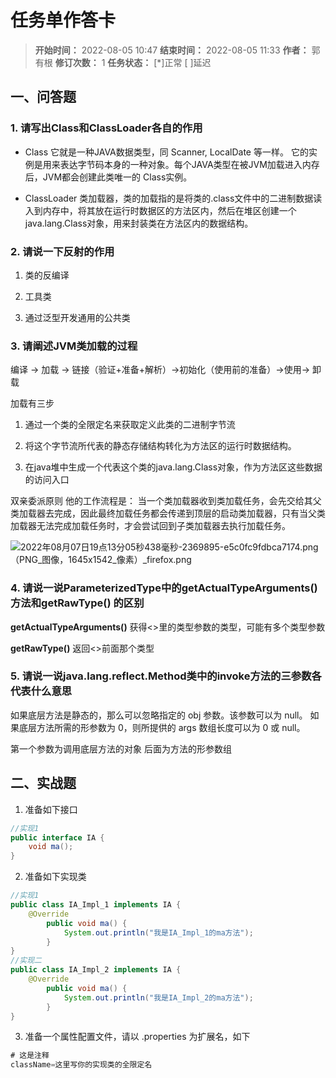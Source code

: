 [//]: # (注释
  Date: 2022-08-07 18:36:31
  LastEditors: gyg
  LastEditTime: 2022-08-07 20:54:43
  FilePath: \note\markdown\郭有根-第二十次作业.md
)

# 任务单作答卡

>**开始时间：** 2022-08-05 10:47 **结束时间：** 2022-08-05 11:33
**作者：** 郭有根 **修订次数：** 1 **任务状态：** [*]正常 [ ]延迟

## 一、问答题

### 1. 请写出Class和ClassLoader各自的作用

- Class
它就是一种JAVA数据类型，同 Scanner, LocalDate 等一样。
它的实例是用来表达字节码本身的一种对象。每个JAVA类型在被JVM加载进入内存后，JVM都会创建此类唯一的 Class实例。

- ClassLoader
类加载器，类的加载指的是将类的.class文件中的二进制数据读入到内存中，将其放在运行时数据区的方法区内，然后在堆区创建一个 java.lang.Class对象，用来封装类在方法区内的数据结构。

### 2. 请说一下反射的作用

1. 类的反编译

2. 工具类

3. 通过泛型开发通用的公共类

### 3. 请阐述JVM类加载的过程

编译 -> 加载 -> 链接（验证+准备+解析）->初始化（使用前的准备）->使用-> 卸载

加载有三步

1. 通过一个类的全限定名来获取定义此类的二进制字节流

2. 将这个字节流所代表的静态存储结构转化为方法区的运行时数据结构。

3. 在java堆中生成一个代表这个类的java.lang.Class对象，作为方法区这些数据的访问入口

双亲委派原则
    他的工作流程是： 当一个类加载器收到类加载任务，会先交给其父类加载器去完成，因此最终加载任务都会传递到顶层的启动类加载器，只有当父类加载器无法完成加载任务时，才会尝试回到子类加载器去执行加载任务。

![2022年08月07日19点13分05秒438毫秒-2369895-e5c0fc9fdbca7174.png（PNG_图像，1645x1542_像素）_firefox.png](https://s2.loli.net/2022/08/07/LFo4smBWu9zjqDM.png)

### 4. 请说一说ParameterizedType中的getActualTypeArguments()方法和getRawType() 的区别

**getActualTypeArguments()** 获得<>里的类型参数的类型，可能有多个类型参数

**getRawType()** 返回<>前面那个类型

### 5. 请说一说java.lang.reflect.Method类中的invoke方法的三参数各代表什么意思

如果底层方法是静态的，那么可以忽略指定的 obj 参数。该参数可以为 null。
如果底层方法所需的形参数为 0，则所提供的 args 数组长度可以为 0 或 null。

第一个参数为调用底层方法的对象 后面为方法的形参数组

## 二、实战题

1. 准备如下接口

```java
//实现1
public interface IA {
    void ma();
}
```

2. 准备如下实现类

```java
//实现1
public class IA_Impl_1 implements IA {
    @Override
        public void ma() {
            System.out.println("我是IA_Impl_1的ma方法");
        }
}
//实现二
public class IA_Impl_2 implements IA {
    @Override
        public void ma() {
            System.out.println("我是IA_Impl_2的ma方法");
        }
}
```

3. 准备一个属性配置文件，请以 .properties 为扩展名，如下

```java
# 这是注释
className=这里写你的实现类的全限定名
```